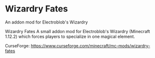 
# Wizardry Fates
An addon mod for Electroblob's Wizardry

Wizardry Fates A small addon mod for Electroblob's Wizardry (Minecraft 1.12.2) which forces players to specialize in one magical element.

CurseForge: https://www.curseforge.com/minecraft/mc-mods/wizardry-fates
